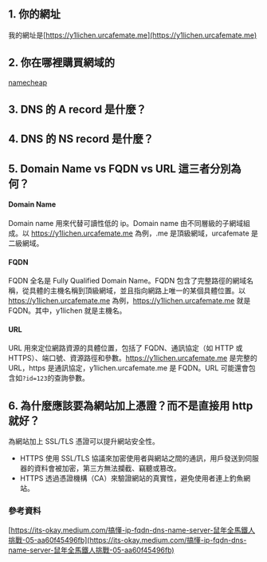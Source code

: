 ## 1. 你的網址
我的網址是[https://y1lichen.urcafemate.me](https://y1lichen.urcafemate.me)
## 2. 你在哪裡購買網域的
[namecheap](https://www.namecheap.com)
## 3. DNS 的 A record 是什麼？
## 4. DNS 的 NS record 是什麼？
## 5. Domain Name vs FQDN vs URL 這三者分別為何？
#### Domain Name

Domain name 用來代替可讀性低的 ip。Domain name 由不同層級的子網域組成。以 https://y1lichen.urcafemate.me 為例，.me 是頂級網域，urcafemate 是二級網域。
#### FQDN

FQDN 全名是 Fully Qualified Domain Name。FQDN 包含了完整路徑的網域名稱，從具體的主機名稱到頂級網域，並且指向網路上唯一的某個具體位置。以 https://y1lichen.urcafemate.me 為例，https://y1lichen.urcafemate.me 就是 FQDN。其中，y1lichen 就是主機名。
#### URL

URL 用來定位網路資源的具體位置，包括了 FQDN、通訊協定（如 HTTP 或 HTTPS）、端口號、資源路徑和參數。https://y1lichen.urcafemate.me 是完整的 URL，https 是通訊協定，y1lichen.urcafemate.me 是 FQDN。URL 可能還會包含如`?id=123`的查詢參數。

## 6. 為什麼應該要為網站加上憑證？而不是直接用 http 就好？

為網站加上 SSL/TLS 憑證可以提升網站安全性。
- HTTPS 使用 SSL/TLS 協議來加密使用者與網站之間的通訊，用戶發送到伺服器的資料會被加密，第三方無法攔截、竊聽或篡改。
- HTTPS 透過憑證機構（CA）來驗證網站的真實性，避免使用者連上釣魚網站。

### 參考資料
[https://its-okay.medium.com/搞懂-ip-fqdn-dns-name-server-鼠年全馬鐵人挑戰-05-aa60f45496fb](https://its-okay.medium.com/搞懂-ip-fqdn-dns-name-server-鼠年全馬鐵人挑戰-05-aa60f45496fb)